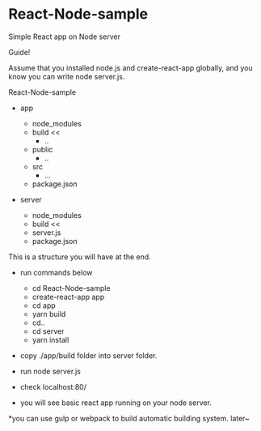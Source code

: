# React-Node-sample
Simple React app on Node server

Guide!

Assume that you installed node.js and create-react-app globally, and you know you can write node server.js.

React-Node-sample

- app
  - node_modules
  - build <<
    - ..
  - public
    - ..
  - src
    - ...
  - package.json

- server
  - node_modules
  - build <<
  - server.js
  - package.json
  
This is a  structure you will have at the end.

- run commands below
  - cd React-Node-sample
  - create-react-app app
  - cd app
  - yarn build
  - cd..
  - cd server
  - yarn install

- copy ./app/build folder into server folder.
- run node server.js

- check localhost:80/
- you will see basic react app running on your node server.

*you can use gulp or webpack to build automatic building system. later~
